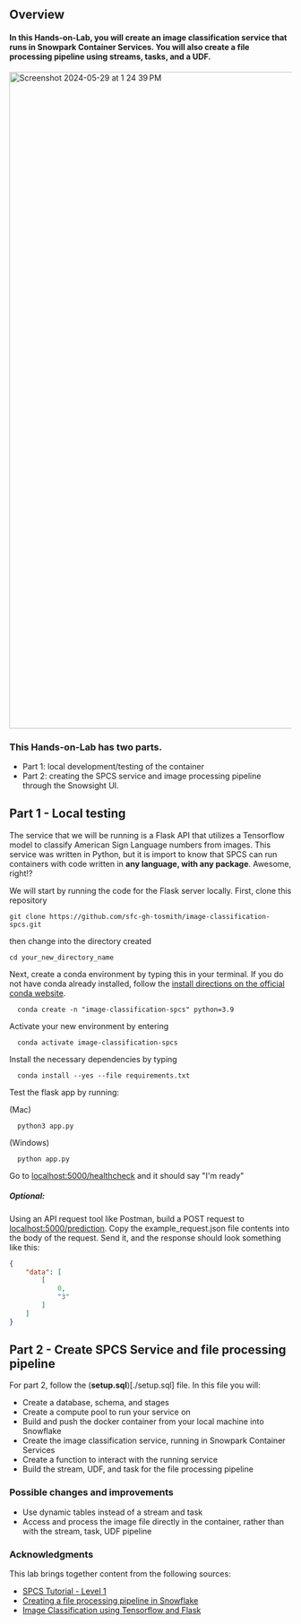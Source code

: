 ## Overview
#### In this Hands-on-Lab, you will create an image classification service that runs in Snowpark Container Services. You will also create a file processing pipeline using streams, tasks, and a UDF. 

<img width="1173" alt="Screenshot 2024-05-29 at 1 24 39 PM" src="https://github.com/sfc-gh-tosmith/image-classification-spcs/assets/168590825/430a5f51-791d-4e8e-bde9-02e10f21b741">


### This Hands-on-Lab has two parts. 
- Part 1: local development/testing of the container
- Part 2: creating the SPCS service and image processing pipeline through the Snowsight UI.

## Part 1 - Local testing
The service that we will be running is a Flask API that utilizes a Tensorflow model to classify American Sign Language numbers from images. This service was written in Python, but it is import to know that SPCS can run containers with code written in **any language, with any package**. Awesome, right!?

We will start by running the code for the Flask server locally.
First, clone this repository
```
git clone https://github.com/sfc-gh-tosmith/image-classification-spcs.git
```
then change into the directory created
```
cd your_new_directory_name
```

Next, create a conda environment by typing this in your terminal. If you do not have conda already installed, follow the [install directions on the official conda website](https://conda.io/projects/conda/en/latest/user-guide/install/index.html).
```
  conda create -n "image-classification-spcs" python=3.9
```
Activate your new environment by entering 
```
  conda activate image-classification-spcs
```
Install the necessary dependencies by typing
```
  conda install --yes --file requirements.txt
```
Test the flask app by running:

(Mac)
```
  python3 app.py
```
(Windows)
```
  python app.py
```
Go to [localhost:5000/healthcheck](localhost:5000/healthcheck) and it should say "I'm ready"

##### Optional:
Using an API request tool like Postman, build a POST request to [localhost:5000/prediction](localhost:5000/prediction). Copy the example_request.json file contents into the body of the request. Send it, and the response should look something like this:
```json
{
    "data": [
        [
            0,
            "3"
        ]
    ]
}
```

## Part 2 - Create SPCS Service and file processing pipeline
For part 2, follow the (**setup.sql**)[./setup.sql] file. In this file you will:
- Create a database, schema, and stages
- Create a compute pool to run your service on
- Build and push the docker container from your local machine into Snowflake
- Create the image classification service, running in Snowpark Container Services
- Create a function to interact with the running service
- Build the stream, UDF, and task for the file processing pipeline

### Possible changes and improvements
- Use dynamic tables instead of a stream and task
- Access and process the image file directly in the container, rather than with the stream, task, UDF pipeline

### Acknowledgments
This lab brings together content from the following sources:
- [SPCS Tutorial - Level 1](https://docs.snowflake.com/en/developer-guide/snowpark-container-services/tutorials/tutorial-1)
- [Creating a file processing pipeline in Snowflake](https://docs.snowflake.com/en/user-guide/data-load-dirtables-pipeline)
- [Image Classification using Tensorflow and Flask](https://geekpython.in/flask-app-for-image-recognition#google_vignette)
